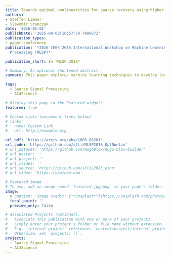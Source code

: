```yaml
---
title: Towards optimal nonlinearities for sparse recovery using higher-order statistics
authors:
- Steffen Limmer
- Slawomir Stanczak
date: '2016-01-01'
publishDate: '2025-08-02T10:57:54.749867Z'
publication_types:
- paper-conference
publication: '*2016 IEEE 26th International Workshop on Machine Learning for Signal
  Processing (MLSP)*'

publication_short: In *MLSP 2016*

# Summary. An optional shortened abstract.
summary: This paper explores machine learning techniques to develop low-latency approximate solutions for inverse problems, specifically focusing on recovering sparse stochastic signals within ℓp​-balls using a probabilistic approach. It analyzes the Bayesian mean-square-error (MSE) for two estimators: a linear one, and a structured nonlinear one comprising a linear operator followed by a Cartesian product of univariate nonlinear mappings. The proposed nonlinear estimator maintains comparable complexity to its linear counterpart, as the nonlinear mapping can be efficiently implemented via look-up tables (LUTs), making it suitable for hardware implementation and directly applicable to neural networks or single-iterate shrinkage/thresholding algorithms under latency constraints. An alternating minimization technique is employed to optimize these operators and mappings, achieving MSE convergence, which is particularly beneficial for real-time applications where traditional iterative and convex optimization methods are impractical.

tags:
  - Sparse Signal Processing
  - AI4Science

# Display this page in the Featured widget?
featured: true

# Custom links (uncomment lines below)
# links:
# - name: Custom Link
#   url: http://example.org

url_pdf: 'https://arxiv.org/abs/1605.08201'
url_code: 'https://github.com/stli/MLSP2016_OptNonlin'
# url_dataset: 'https://github.com/HugoBlox/hugo-blox-builder'
# url_poster: ''
# url_project: ''
# url_slides: ''
# url_source: 'https://github.com/stli/2023_pinn'
# url_video: 'https://youtube.com'

# Featured image
# To use, add an image named `featured.jpg/png` to your page's folder.
image:
  # caption: 'Image credit: [**Unsplash**](https://unsplash.com/photos/pLCdAaMFLTE)'
  focal_point: ''
  preview_only: false

# Associated Projects (optional).
#   Associate this publication with one or more of your projects.
#   Simply enter your project's folder or file name without extension.
#   E.g. `internal-project` references `content/project/internal-project/index.md`.
#   Otherwise, set `projects: []`.
projects:
  - Sparse Signal Processing
  - AI4Science
---
```

